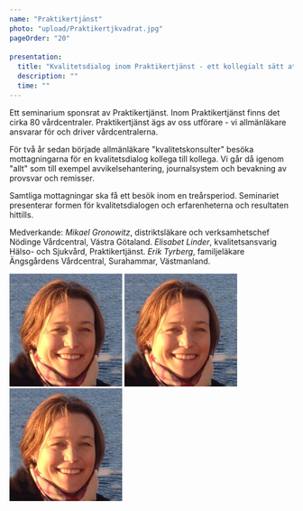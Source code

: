 ```yaml
---
name: "Praktikertjänst"
photo: "upload/Praktikertjkvadrat.jpg"
pageOrder: "20"

presentation:
  title: "Kvalitetsdialog inom Praktikertjänst - ett kollegialt sätt att stödja varandra i kvalitetsarbetet."
  description: ""
  time: ""
---
```

Ett seminarium sponsrat av Praktikertjänst.
Inom Praktikertjänst finns det cirka 80 vårdcentraler. 
Praktikertjänst ägs av oss utförare - vi allmänläkare ansvarar för och driver vårdcentralerna. 

För två år sedan började allmänläkare "kvalitetskonsulter" besöka mottagningarna för en kvalitetsdialog kollega till kollega. Vi går då igenom "allt" som till exempel avvikelsehantering, journalsystem och bevakning av provsvar och remisser. 

Samtliga mottagningar ska få ett besök inom en treårsperiod. Seminariet presenterar formen för kvalitetsdialogen och erfarenheterna och resultaten hittills. 

Medverkande: *Mikael Gronowitz*, distriktsläkare och verksamhetschef Nödinge Vårdcentral, Västra  Götaland.
*Elisabet Linder*, kvalitetsansvarig Hälso- och Sjukvård, Praktikertjänst. 
*Erik Tyrberg*, familjeläkare Ängsgårdens Vårdcentral, Surahammar, Västmanland.


<img class="photo" src="upload/Anna Nager.jpg">
<img src="upload/Anna Nager.jpg">
<img src="upload/Anna Nager.jpg">
